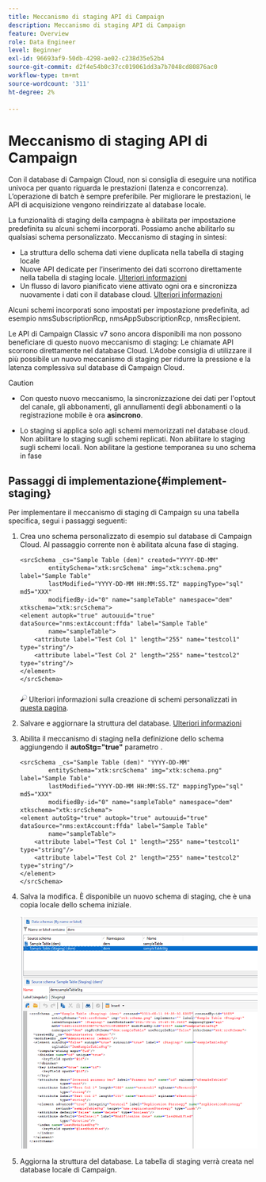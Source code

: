 ```yaml
---
title: Meccanismo di staging API di Campaign
description: Meccanismo di staging API di Campaign
feature: Overview
role: Data Engineer
level: Beginner
exl-id: 96693af9-50db-4298-ae02-c238d35e52b4
source-git-commit: d2f4e54b0c37cc019061dd3a7b7048cd80876ac0
workflow-type: tm+mt
source-wordcount: '311'
ht-degree: 2%

---
```


# Meccanismo di staging API di Campaign

Con il database di Campaign Cloud, non si consiglia di eseguire una notifica univoca per quanto riguarda le prestazioni (latenza e concorrenza). L’operazione di batch è sempre preferibile. Per migliorare le prestazioni, le API di acquisizione vengono reindirizzate al database locale.

La funzionalità di staging della campagna è abilitata per impostazione predefinita su alcuni schemi incorporati. Possiamo anche abilitarlo su qualsiasi schema personalizzato. Meccanismo di staging in sintesi:

* La struttura dello schema dati viene duplicata nella tabella di staging locale
* Nuove API dedicate per l’inserimento dei dati scorrono direttamente nella tabella di staging locale. [Ulteriori informazioni](new-apis.md)
* Un flusso di lavoro pianificato viene attivato ogni ora e sincronizza nuovamente i dati con il database cloud. [Ulteriori informazioni](../config/replication.md)

Alcuni schemi incorporati sono impostati per impostazione predefinita, ad esempio nmsSubscriptionRcp, nmsAppSubscriptionRcp, nmsRecipient.

Le API di Campaign Classic v7 sono ancora disponibili ma non possono beneficiare di questo nuovo meccanismo di staging: Le chiamate API scorrono direttamente nel database Cloud. L’Adobe consiglia di utilizzare il più possibile un nuovo meccanismo di staging per ridurre la pressione e la latenza complessiva sul database di Campaign Cloud.

>[!CAUTION]
>
>* Con questo nuovo meccanismo, la sincronizzazione dei dati per l&#39;optout del canale, gli abbonamenti, gli annullamenti degli abbonamenti o la registrazione mobile è ora **asincrono**.
>
>* Lo staging si applica solo agli schemi memorizzati nel database cloud. Non abilitare lo staging sugli schemi replicati. Non abilitare lo staging sugli schemi locali. Non abilitare la gestione temporanea su uno schema in fase
>


## Passaggi di implementazione{#implement-staging}

Per implementare il meccanismo di staging di Campaign su una tabella specifica, segui i passaggi seguenti:

1. Crea uno schema personalizzato di esempio sul database di Campaign Cloud. Al passaggio corrente non è abilitata alcuna fase di staging.

   ```
   <srcSchema _cs="Sample Table (dem)" created="YYYY-DD-MM"
           entitySchema="xtk:srcSchema" img="xtk:schema.png" label="Sample Table"
           lastModified="YYYY-DD-MM HH:MM:SS.TZ" mappingType="sql" md5="XXX"
           modifiedBy-id="0" name="sampleTable" namespace="dem" xtkschema="xtk:srcSchema">
   <element autopk="true" autouuid="true" dataSource="nms:extAccount:ffda" label="Sample Table"
           name="sampleTable">
       <attribute label="Test Col 1" length="255" name="testcol1" type="string"/>
       <attribute label="Test Col 2" length="255" name="testcol2" type="string"/>
   </element>
   </srcSchema>
   ```

   ![](../assets/do-not-localize/glass.png) Ulteriori informazioni sulla creazione di schemi personalizzati in [questa pagina](create-schema.md).

1. Salvare e aggiornare la struttura del database.  [Ulteriori informazioni](update-database-structure.md)

1. Abilita il meccanismo di staging nella definizione dello schema aggiungendo il **autoStg=&quot;true&quot;** parametro .

   ```
   <srcSchema _cs="Sample Table (dem)" "YYYY-DD-MM"
           entitySchema="xtk:srcSchema" img="xtk:schema.png" label="Sample Table"
           lastModified="YYYY-DD-MM HH:MM:SS.TZ" mappingType="sql" md5="XXX"
           modifiedBy-id="0" name="sampleTable" namespace="dem" xtkschema="xtk:srcSchema">
   <element autoStg="true" autopk="true" autouuid="true" dataSource="nms:extAccount:ffda" label="Sample Table"
           name="sampleTable">
       <attribute label="Test Col 1" length="255" name="testcol1" type="string"/>
       <attribute label="Test Col 2" length="255" name="testcol2" type="string"/>
   </element>
   </srcSchema>
   ```

1. Salva la modifica. È disponibile un nuovo schema di staging, che è una copia locale dello schema iniziale.

   ![](assets/staging-mechanism.png)

1. Aggiorna la struttura del database. La tabella di staging verrà creata nel database locale di Campaign.
